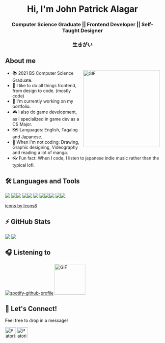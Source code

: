 <link rel="stylesheet" href="https://cdn.jsdelivr.net/gh/devicons/devicon@v2.12.0/devicon.min.css">

<!--
  Visitors
-->
<!--
  My presentation
-->
<h1 align="center">Hi, I'm John Patrick Alagar </h1>
<h3 align="center"> Computer Science Graduate || Frontend Developer || Self-Taught Designer </h3>
<h3 align="center">生きがい</h3>

## About me

<img align="right" alt="GIF" height="250" src="https://c.tenor.com/AlUkiGkR2j8AAAAC/new-game-ahagon-umiko-programming.gif" />

* 📚 2021 BS Computer Science Graduate.
* 💚 I like to do all things frontend, from design to code. (mostly code)
* 📌 I'm currently working on my portfolio. 
* 🎮 I also do game development, as I specialized in game dev as a CS Major.
* 🗺️ Languages: English, Tagalog and Japanese.
* 🎈 When I'm not coding: Drawing, Graphic designing, Videography and reading a lot of manga.
* 👓 Fun fact: When I code, I listen to japanese indie music rather than the typical lofi.

<!--
   Languages and Tools
-->
## 🛠️ Languages and Tools




<img src="https://img.icons8.com/color/48/000000/javascript--v2.png"/> <img src="https://img.icons8.com/color/48/000000/react-native.png"/><img src="https://img.icons8.com/color/48/000000/html-5--v1.png"/>
<img src="https://img.icons8.com/color/48/000000/css3.png"/><img src="https://img.icons8.com/color/48/000000/sass.png"/> <img src="https://img.icons8.com/color/48/000000/git.png"/>
<img src="https://img.icons8.com/color/48/000000/angularjs.png"/><img src="https://img.icons8.com/color/48/000000/vue-js.png"/><img src="https://img.icons8.com/color/48/000000/figma--v1.png"/>
<img src="https://img.icons8.com/fluency/48/000000/unity.png"/><img src="https://img.icons8.com/color/48/000000/c-sharp-logo.png"/>

<a href="https://icons8.com">icons by Icons8</a>
<!--
  Github stats
-->
## ⚡ GitHub Stats
<a href="https://github.com/anuraghazra/github-readme-stats">
  <img align="center" src="https://github-readme-stats.vercel.app/api?username=patorikkun&show_icons=true&theme=tokyonight&count_private=true" />
</a>
<a href="https://github.com/anuraghazra/github-readme-stats">
  <img align="center" src="https://github-readme-stats.vercel.app/api/top-langs/?username=patorikkun&layout=compact&langs_count=10&theme=tokyonight" />
</a>

<!--
  Spotify
-->
## 🎧 Listening to

[![spotify-github-profile](https://spotify-github-profile.vercel.app/api/view?uid=12148686221&cover_image=true&theme=novatorem)](https://spotify-github-profile.vercel.app/api/view?uid=12148686221&redirect=true)
<img alt="GIF" height="100" src="https://64.media.tumblr.com/a3e09f0d1bd335398e5211409a5203e9/tumblr_pb3qmdVXgy1vaxnh8o1_500.gifv" />




<!--
  My social media.
-->

## 🤙 Let's Connect!
Feel free to drop in a message!

<a href="https://www.linkedin.com/in/patrick-alagar/">
  <img align="left" alt="Patorikku's LinkedIn" width="35px" src="https://image.flaticon.com/icons/png/512/725/725337.png" />
</a>
<a href="mailto:johnpatrickalagar@gmail.com">
  <img align="left" alt="Patorikku's Gmail" width="35px" src="https://image.flaticon.com/icons/png/512/324/324123.png" />
</a>
<br><br>

